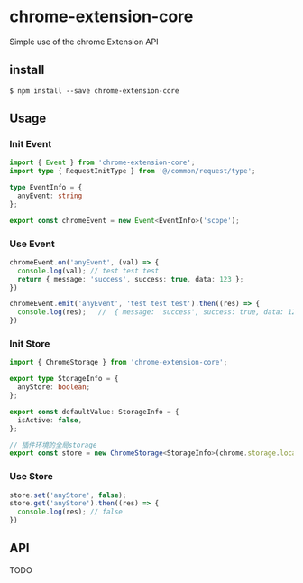 # chrome-extension-core
Simple use of the chrome Extension API

## install
` $ npm install --save chrome-extension-core `

## Usage
### Init Event
```typescript
import { Event } from 'chrome-extension-core';
import type { RequestInitType } from '@/common/request/type';

type EventInfo = {
  anyEvent: string
};

export const chromeEvent = new Event<EventInfo>('scope');
```
### Use Event
```typescript
chromeEvent.on('anyEvent', (val) => {
  console.log(val); // test test test
  return { message: 'success', success: true, data: 123 };
})

chromeEvent.emit('anyEvent', 'test test test').then((res) => {
  console.log(res);   //  { message: 'success', success: true, data: 123 }
})
```


### Init Store
```typescript
import { ChromeStorage } from 'chrome-extension-core';

export type StorageInfo = {
  anyStore: boolean; 
};

export const defaultValue: StorageInfo = {
  isActive: false,
};

// 插件环境的全局storage
export const store = new ChromeStorage<StorageInfo>(chrome.storage.local, defaultValue);
```

### Use Store
```typescript
store.set('anyStore', false);
store.get('anyStore').then((res) => {
  console.log(res); // false
})
```

## API 
TODO